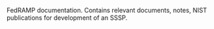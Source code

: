 FedRAMP documentation.  Contains relevant documents, notes, NIST publications for development of an SSSP.
